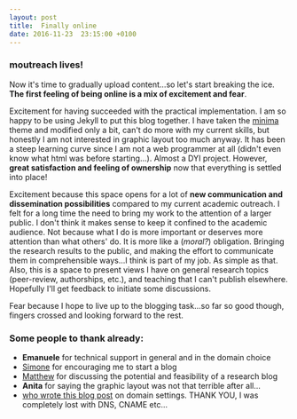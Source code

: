 ```yaml
---
layout: post
title:  Finally online
date: 2016-11-23  23:15:00 +0100
---
```

### **moutreach** lives!

Now it's time to gradually upload content...so let's start breaking the ice. **The first feeling of being online is a mix of excitement and fear**.

Excitement for having succeeded with the practical implementation. I am so happy to be using Jekyll to put this blog together. I have taken the [minima](https://github.com/jekyll/minima) theme and modified only a bit, can't do more with my current skills, but honestly I am not interested in graphic layout too much anyway. It has been a steep learning curve since I am not a web programmer at all (didn't even know what html was before starting...). Almost a DYI project. However, **great satisfaction and feeling of ownership** now that everything is settled into place!

Excitement because this space opens for a lot of **new communication and dissemination possibilities** compared to my current academic outreach. I felt for a long time the need to bring my work to the attention of a larger public. I don't think it makes sense to keep it confined to the academic audience. Not because what I do is more important or deserves more attention than what others' do. It is more like a (_moral?_) obligation. Bringing the research results to the public, and making the effort to communicate them in comprehensible ways...I think is part of my job. As simple as that. Also, this is a space to present views I have on general research topics (peer-review, authorships, etc.), and teaching that I can't publish elsewhere. Hopefully I'll get feedback to initiate some discussions.

Fear because I hope to live up to the blogging task...so far so good though, fingers crossed and looking forward to the rest.


### Some people to thank already:
* **Emanuele** for technical support in general and in the domain choice
* [Simone](https://meedabyte.com/2012/07/13/simonecicero/) for encouraging me to start a blog
* [Matthew](http://matthewcashmore.net/) for discussing the potential and feasibility of a research blog
* **Anita** for saying the graphic layout was not that terrible after all...
* [who wrote this blog post](http://spector.io/how-to-set-up-github-pages-with-a-custom-domain-on-gandi/) on domain settings. THANK YOU, I was completely lost with DNS, CNAME etc...

